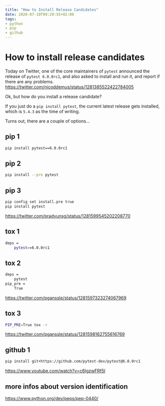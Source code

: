 ```yaml
---
title: "How to Install Release Candidates"
date: 2020-07-10T09:29:55+02:00
tags:
- python
- pip
- github
---
```


# How to install release candidates

Today on Twitter,
one of the core maintainers of `pytest` announced the release of `pytest 6.0.0rc1`,
and also asked to install and run it,
and report if there are any problems.
https://twitter.com/nicoddemus/status/1281385522422784005

Ok, but how do you install a release candidate?

If you just do a `pip install pytest`,
the current latest release gets installed,
which is `5.4.3` as the time of writing.

Turns out, there are a couple of options...

## pip 1

```bash
pip install pytest==6.0.0rc1
```

## pip 2

```bash
pip install --pre pytest
```

## pip 3

```bash
pip config set install.pre true
pip install pytest
```

https://twitter.com/pradyunsg/status/1281599545202208770

## tox 1

```bash
deps =
    pytest==6.0.0rc1
```

## tox 2

```bash
deps =
    pytest
pip_pre =
    True
```

https://twitter.com/pganssle/status/1281597323274067969

## tox 3

```bash
PIP_PRE=True tox -r
```

https://twitter.com/pganssle/status/1281598162755616769

## github 1

```bash
pip install git+https://github.com/pytest-dev/pytest@6.0.0rc1
```

https://www.youtube.com/watch?v=c6IgzwFRf5I


## more infos about version identification

https://www.python.org/dev/peps/pep-0440/
